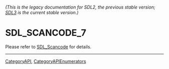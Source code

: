 ###### (This is the legacy documentation for SDL2, the previous stable version; [SDL3](https://wiki.libsdl.org/SDL3/) is the current stable version.)
# SDL_SCANCODE_7

Please refer to [SDL_Scancode](SDL_Scancode) for details.

----
[CategoryAPI](CategoryAPI), [CategoryAPIEnumerators](CategoryAPIEnumerators)

